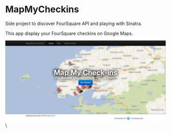 MapMyCheckins
=============

Side project to discover FourSquare API and playing with Sinatra.

This app display your FourSquare checkins on Google Maps.

![Screenshot](https://github.com/vjo/MapMyCheckins/raw/master/screenshot.png)\